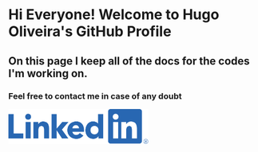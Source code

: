 # Hi Everyone! Welcome to Hugo Oliveira's GitHub Profile
## On this page I keep all of the docs for the codes I'm working on.
### Feel free to contact me in case of any doubt
[<img src="https://raw.githubusercontent.com/hugo-deoliveira/hugo-deoliveira/main/68747470733a2f2f7265732e636c6f7564696e6172792e636f6d2f696d706f7274646174612f696d6167652f75706c6f61642f76313539353031323335342f6c696e6b6564696e5f7439716977792e706e67.png" width="280" height="70">](https://www.linkedin.com/in/hugo-deoliveira/)

<!--  Global site tag (gtag.js) - Google Analytics --> 
<!-- <script async src="https://www.googletagmanager.com/gtag/js?id=G-FZT7N7J8TT"></script> -->
<!-- <script> -->
<!--  window.dataLayer = window.dataLayer || []; -->
<!--  function gtag(){dataLayer.push(arguments);} -->
<!--  gtag('js', new Date()); -->
<!--
<!--  gtag('config', 'G-FZT7N7J8TT'); -->
<!--   </script> -->
